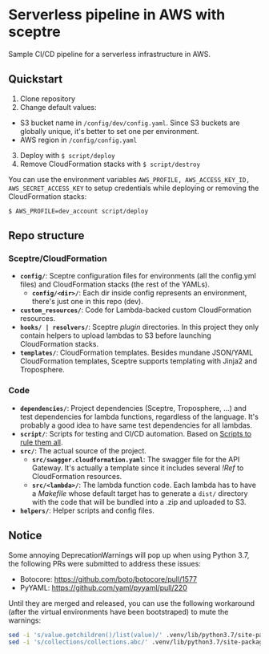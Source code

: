 # Serverless pipeline in AWS with sceptre
Sample CI/CD pipeline for a serverless infrastructure in AWS.

## Quickstart
1. Clone repository
2. Change default values:
  - S3 bucket name in `/config/dev/config.yaml`. Since S3 buckets are globally unique, it's better to set one per environment.
  - AWS region in `/config/config.yaml`
3. Deploy with `$ script/deploy`
4. Remove CloudFormation stacks with `$ script/destroy`

You can use the environment variables `AWS_PROFILE, AWS_ACCESS_KEY_ID, AWS_SECRET_ACCESS_KEY` to setup credentials while deploying or removing the CloudFormation stacks:

`$ AWS_PROFILE=dev_account script/deploy`

## Repo structure
### Sceptre/CloudFormation
- **`config/`**: Sceptre configuration files for environments (all the config.yml files) and CloudFormation stacks (the rest of the YAMLs).
  - **`config/<dir>/`**: Each dir inside config represents an environment, there's just one in this repo (dev).
- **`custom_resources/`**: Code for Lambda-backed custom CloudFormation resources.
- **`hooks/ | resolvers/`**: Sceptre _plugin_ directories. In this project they only contain helpers to upload lambdas to S3 before launching CloudFormation stacks.
- **`templates/`**: CloudFormation templates. Besides mundane JSON/YAML CloudFormation templates, Sceptre supports templating with Jinja2 and Troposphere.
### Code
- **`dependencies/`**: Project dependencies (Sceptre, Troposphere, ...) and test dependencies for lambda functions, regardless of the language. It's probably a good idea to have same test dependencies for all lambdas.
- **`script/`**: Scripts for testing and CI/CD automation. Based on [Scripts to rule them all](https://github.com/github/scripts-to-rule-them-all).
- **`src/`**: The actual source of the project.
  - **`src/swagger.cloudformation.yaml`**: The swagger file for the API Gateway. It's actually a template since it includes several _!Ref_ to CloudFormation resources.
  - **`src/<lambda>/`**: The lambda function code. Each lambda has to have a _Makefile_ whose default target has to generate a `dist/` directory with the code that will be bundled into a .zip and uploaded to S3.
- **`helpers/`**: Helper scripts and config files.

## Notice
Some annoying DeprecationWarnings will pop up when using Python 3.7, the following PRs were submitted to address these issues:
- Botocore: https://github.com/boto/botocore/pull/1577
- PyYAML: https://github.com/yaml/pyyaml/pull/220

Until they are merged and released, you can use the following workaround (after the virtual environments have been bootstraped) to mute the warnings:
```bash
sed -i 's/value.getchildren()/list(value)/' .venv/lib/python3.7/site-packages/botocore/parsers.py
sed -i 's/collections/collections.abc/' .venv/lib/python3.7/site-packages/yaml/constructor.py
```
